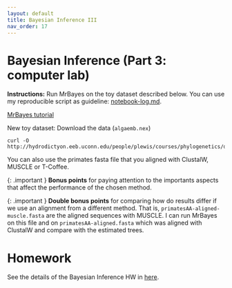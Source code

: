 ```yaml
---
layout: default
title: Bayesian Inference III
nav_order: 17
---
```


# Bayesian Inference (Part 3: computer lab)

**Instructions:** Run MrBayes on the toy dataset described below. You can use my reproducible script as guideline: [notebook-log.md](https://github.com/crsl4/phylogenetics-class/tree/master/exercises/notebook-log.md).

[MrBayes tutorial](http://hydrodictyon.eeb.uconn.edu/eebedia/index.php/Phylogenetics:_MrBayes_Lab)

New toy dataset: Download the data (`algaemb.nex`)
```
curl -O http://hydrodictyon.eeb.uconn.edu/people/plewis/courses/phylogenetics/data/algaemb.nex
```

You can also use the primates fasta file that you aligned with ClustalW, MUSCLE or T-Coffee. 

{: .important }
**Bonus points** for paying attention to the importants aspects that affect the performance of the chosen method.

{: .important }
**Double bonus points** for comparing how do results differ if we use an alignment from a different method. That is, `primatesAA-aligned-muscle.fasta` are the aligned sequences with MUSCLE. I can run MrBayes on this file and on `primatesAA-aligned.fasta` which was aligned with ClustalW and compare with the estimated trees.



# Homework

See the details of the Bayesian Inference HW in [here](https://github.com/crsl4/phylogenetics-class/blob/master/exercises/hw-bayesian.md). 

